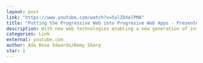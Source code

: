 ```yaml
---
layout: post
link: "https://www.youtube.com/watch?v=5ylZbXelPMA"
title: "Putting the Progressive Web into Progresive Web Apps - Presented at FFConf"
description: With new web technologies enabling a new generation of install-able app-like websites it is important to ensure the web carries on working for everyone. This talk will discuss the P in PWA, progressive web apps should work for everyone and should not let their app-like approach divorce them from the web.
categories: Link
external: youtube.com
author: Ada Rose Edwards/Remy Sharp
star: 1
---
```

